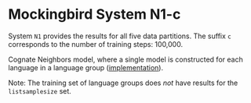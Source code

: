 # Mockingbird System N1-c

System `N1` provides the results for all five data partitions. The suffix `c`
corresponds to the number of training steps: 100,000.

Cognate Neighbors model, where a single model is constructed for each language
in a language group
([implementation](https://github.com/google-research/google-research/tree/master/cognate_inpaint_neighbors)).

Note: The training set of language groups does *not* have results for the
`listsamplesize` set.

